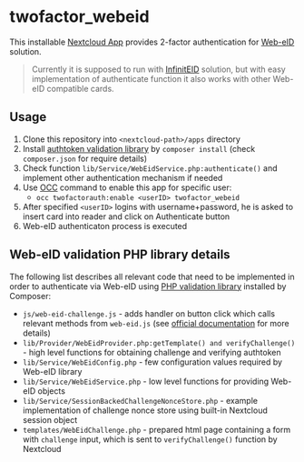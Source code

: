# twofactor_webeid

This installable [Nextcloud App](https://docs.nextcloud.com/server/latest/admin_manual/apps_management.html#apps-management) provides 2-factor authentication for [Web-eID](https://web-eid.eu/) solution.

> Currently it is supposed to run with [InfinitEID](https://github.com/Muzosh/InfinitEID) solution, but with easy implementation of authenticate function it also works with other Web-eID compatible cards.

## Usage

1. Clone this repository into `<nextcloud-path>/apps` directory
2. Install [authtoken validation library](https://github.com/Muzosh/web-eid-authtoken-validation-php) by `composer install` (check `composer.json` for require details)
3. Check function `lib/Service/WebEidService.php:authenticate()` and implement other authentication mechanism if needed
4. Use [OCC](https://docs.nextcloud.com/server/latest/admin_manual/configuration_server/occ_command.html?highlight=occ#using-the-occ-command) command to enable this app for specific user:
   * `occ twofactorauth:enable <userID> twofactor_webeid`
5. After specified `<userID>` logins with username+password, he is asked to insert card into reader and click on Authenticate button
6. Web-eID authenticaton process is executed

## Web-eID validation PHP library details

The following list describes all relevant code that need to be implemented in order to authenticate via Web-eID using [PHP validation library](https://github.com/Muzosh/web-eid-authtoken-validation-php) installed by Composer:

* `js/web-eid-challenge.js` - adds handler on button click which calls relevant methods from `web-eid.js` (see [official documentation](https://github.com/web-eid/web-eid.js) for more details)
* `lib/Provider/WebEidProvider.php:getTemplate() and verifyChallenge()` - high level functions for obtaining challenge and verifying authtoken
* `lib/Service/WebEidConfig.php` - few configuration values required by Web-eID library
* `lib/Service/WebEidService.php` - low level functions for providing Web-eID objects
* `lib/Service/SessionBackedChallengeNonceStore.php` - example implementation of challenge nonce store using built-in Nextcloud session object
* `templates/WebEidChallenge.php` - prepared html page containing a form with `challenge` input, which is sent to `verifyChallenge()` function by Nextcloud

<!-- # (INGORE REST OF README - building the app is used for Nextcloud App Store publishing)
## Building the app

The app can be built by using the provided Makefile by running:

    make

This requires the following things to be present:

* make
* which
* tar: for building the archive
* curl: used if phpunit and composer are not installed to fetch them from the web
* npm: for building and testing everything JS, only required if a package.json is placed inside the **js/** folder

The make command will install or update Composer dependencies if a composer.json is present and also **npm run build** if a package.json is present in the **js/** folder. The npm **build** script should use local paths for build systems and package managers, so people that simply want to build the app won't need to install npm libraries globally, e.g.:

**package.json**:

```json
"scripts": {
    "test": "node node_modules/gulp-cli/bin/gulp.js karma",
    "prebuild": "npm install && node_modules/bower/bin/bower install && node_modules/bower/bin/bower update",
    "build": "node node_modules/gulp-cli/bin/gulp.js"
}
```

## Publish to App Store

First get an account for the [App Store](http://apps.nextcloud.com/) then run:

    make && make appstore

The archive is located in build/artifacts/appstore and can then be uploaded to the App Store.

## Running tests

You can use the provided Makefile to run all tests by using:

    make test

This will run the PHP unit and integration tests and if a package.json is present in the **js/** folder will execute **npm run test**

Of course you can also install [PHPUnit](http://phpunit.de/getting-started.html) and use the configurations directly:

    phpunit -c phpunit.xml

or:

    phpunit -c phpunit.integration.xml

for integration tests -->
